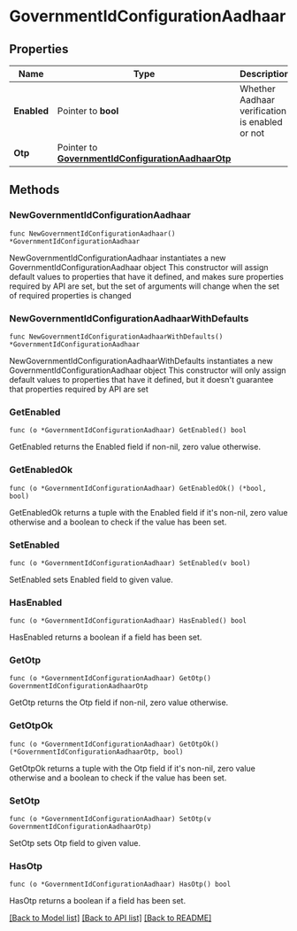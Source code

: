 # GovernmentIdConfigurationAadhaar

## Properties

Name | Type | Description | Notes
------------ | ------------- | ------------- | -------------
**Enabled** | Pointer to **bool** | Whether Aadhaar verification is enabled or not | [optional] 
**Otp** | Pointer to [**GovernmentIdConfigurationAadhaarOtp**](GovernmentIdConfigurationAadhaarOtp.md) |  | [optional] 

## Methods

### NewGovernmentIdConfigurationAadhaar

`func NewGovernmentIdConfigurationAadhaar() *GovernmentIdConfigurationAadhaar`

NewGovernmentIdConfigurationAadhaar instantiates a new GovernmentIdConfigurationAadhaar object
This constructor will assign default values to properties that have it defined,
and makes sure properties required by API are set, but the set of arguments
will change when the set of required properties is changed

### NewGovernmentIdConfigurationAadhaarWithDefaults

`func NewGovernmentIdConfigurationAadhaarWithDefaults() *GovernmentIdConfigurationAadhaar`

NewGovernmentIdConfigurationAadhaarWithDefaults instantiates a new GovernmentIdConfigurationAadhaar object
This constructor will only assign default values to properties that have it defined,
but it doesn't guarantee that properties required by API are set

### GetEnabled

`func (o *GovernmentIdConfigurationAadhaar) GetEnabled() bool`

GetEnabled returns the Enabled field if non-nil, zero value otherwise.

### GetEnabledOk

`func (o *GovernmentIdConfigurationAadhaar) GetEnabledOk() (*bool, bool)`

GetEnabledOk returns a tuple with the Enabled field if it's non-nil, zero value otherwise
and a boolean to check if the value has been set.

### SetEnabled

`func (o *GovernmentIdConfigurationAadhaar) SetEnabled(v bool)`

SetEnabled sets Enabled field to given value.

### HasEnabled

`func (o *GovernmentIdConfigurationAadhaar) HasEnabled() bool`

HasEnabled returns a boolean if a field has been set.

### GetOtp

`func (o *GovernmentIdConfigurationAadhaar) GetOtp() GovernmentIdConfigurationAadhaarOtp`

GetOtp returns the Otp field if non-nil, zero value otherwise.

### GetOtpOk

`func (o *GovernmentIdConfigurationAadhaar) GetOtpOk() (*GovernmentIdConfigurationAadhaarOtp, bool)`

GetOtpOk returns a tuple with the Otp field if it's non-nil, zero value otherwise
and a boolean to check if the value has been set.

### SetOtp

`func (o *GovernmentIdConfigurationAadhaar) SetOtp(v GovernmentIdConfigurationAadhaarOtp)`

SetOtp sets Otp field to given value.

### HasOtp

`func (o *GovernmentIdConfigurationAadhaar) HasOtp() bool`

HasOtp returns a boolean if a field has been set.


[[Back to Model list]](../README.md#documentation-for-models) [[Back to API list]](../README.md#documentation-for-api-endpoints) [[Back to README]](../README.md)


